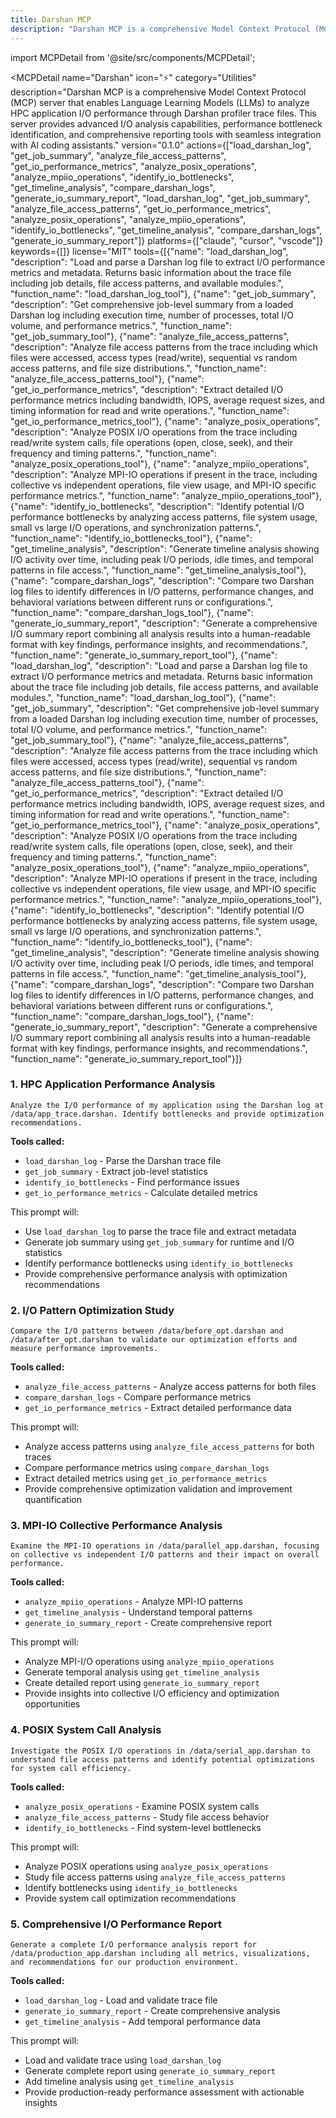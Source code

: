 ```yaml
---
title: Darshan MCP
description: "Darshan MCP is a comprehensive Model Context Protocol (MCP) server that enables Language Learning Models (LLMs) to analyze HPC application I/O performance through Darshan profiler trace files. This server provides advanced I/O analysis capabilities, performance bottleneck identification, and comp..."
---
```


import MCPDetail from '@site/src/components/MCPDetail';

<MCPDetail 
  name="Darshan"
  icon="⚡"
  category="Utilities"
  description="Darshan MCP is a comprehensive Model Context Protocol (MCP) server that enables Language Learning Models (LLMs) to analyze HPC application I/O performance through Darshan profiler trace files. This server provides advanced I/O analysis capabilities, performance bottleneck identification, and comprehensive reporting tools with seamless integration with AI coding assistants."
  version="0.1.0"
  actions={["load_darshan_log", "get_job_summary", "analyze_file_access_patterns", "get_io_performance_metrics", "analyze_posix_operations", "analyze_mpiio_operations", "identify_io_bottlenecks", "get_timeline_analysis", "compare_darshan_logs", "generate_io_summary_report", "load_darshan_log", "get_job_summary", "analyze_file_access_patterns", "get_io_performance_metrics", "analyze_posix_operations", "analyze_mpiio_operations", "identify_io_bottlenecks", "get_timeline_analysis", "compare_darshan_logs", "generate_io_summary_report"]}
  platforms={["claude", "cursor", "vscode"]}
  keywords={[]}
  license="MIT"
  tools={[{"name": "load_darshan_log", "description": "Load and parse a Darshan log file to extract I/O performance metrics and metadata. Returns basic information about the trace file including job details, file access patterns, and available modules.", "function_name": "load_darshan_log_tool"}, {"name": "get_job_summary", "description": "Get comprehensive job-level summary from a loaded Darshan log including execution time, number of processes, total I/O volume, and performance metrics.", "function_name": "get_job_summary_tool"}, {"name": "analyze_file_access_patterns", "description": "Analyze file access patterns from the trace including which files were accessed, access types (read/write), sequential vs random access patterns, and file size distributions.", "function_name": "analyze_file_access_patterns_tool"}, {"name": "get_io_performance_metrics", "description": "Extract detailed I/O performance metrics including bandwidth, IOPS, average request sizes, and timing information for read and write operations.", "function_name": "get_io_performance_metrics_tool"}, {"name": "analyze_posix_operations", "description": "Analyze POSIX I/O operations from the trace including read/write system calls, file operations (open, close, seek), and their frequency and timing patterns.", "function_name": "analyze_posix_operations_tool"}, {"name": "analyze_mpiio_operations", "description": "Analyze MPI-IO operations if present in the trace, including collective vs independent operations, file view usage, and MPI-IO specific performance metrics.", "function_name": "analyze_mpiio_operations_tool"}, {"name": "identify_io_bottlenecks", "description": "Identify potential I/O performance bottlenecks by analyzing access patterns, file system usage, small vs large I/O operations, and synchronization patterns.", "function_name": "identify_io_bottlenecks_tool"}, {"name": "get_timeline_analysis", "description": "Generate timeline analysis showing I/O activity over time, including peak I/O periods, idle times, and temporal patterns in file access.", "function_name": "get_timeline_analysis_tool"}, {"name": "compare_darshan_logs", "description": "Compare two Darshan log files to identify differences in I/O patterns, performance changes, and behavioral variations between different runs or configurations.", "function_name": "compare_darshan_logs_tool"}, {"name": "generate_io_summary_report", "description": "Generate a comprehensive I/O summary report combining all analysis results into a human-readable format with key findings, performance insights, and recommendations.", "function_name": "generate_io_summary_report_tool"}, {"name": "load_darshan_log", "description": "Load and parse a Darshan log file to extract I/O performance metrics and metadata. Returns basic information about the trace file including job details, file access patterns, and available modules.", "function_name": "load_darshan_log_tool"}, {"name": "get_job_summary", "description": "Get comprehensive job-level summary from a loaded Darshan log including execution time, number of processes, total I/O volume, and performance metrics.", "function_name": "get_job_summary_tool"}, {"name": "analyze_file_access_patterns", "description": "Analyze file access patterns from the trace including which files were accessed, access types (read/write), sequential vs random access patterns, and file size distributions.", "function_name": "analyze_file_access_patterns_tool"}, {"name": "get_io_performance_metrics", "description": "Extract detailed I/O performance metrics including bandwidth, IOPS, average request sizes, and timing information for read and write operations.", "function_name": "get_io_performance_metrics_tool"}, {"name": "analyze_posix_operations", "description": "Analyze POSIX I/O operations from the trace including read/write system calls, file operations (open, close, seek), and their frequency and timing patterns.", "function_name": "analyze_posix_operations_tool"}, {"name": "analyze_mpiio_operations", "description": "Analyze MPI-IO operations if present in the trace, including collective vs independent operations, file view usage, and MPI-IO specific performance metrics.", "function_name": "analyze_mpiio_operations_tool"}, {"name": "identify_io_bottlenecks", "description": "Identify potential I/O performance bottlenecks by analyzing access patterns, file system usage, small vs large I/O operations, and synchronization patterns.", "function_name": "identify_io_bottlenecks_tool"}, {"name": "get_timeline_analysis", "description": "Generate timeline analysis showing I/O activity over time, including peak I/O periods, idle times, and temporal patterns in file access.", "function_name": "get_timeline_analysis_tool"}, {"name": "compare_darshan_logs", "description": "Compare two Darshan log files to identify differences in I/O patterns, performance changes, and behavioral variations between different runs or configurations.", "function_name": "compare_darshan_logs_tool"}, {"name": "generate_io_summary_report", "description": "Generate a comprehensive I/O summary report combining all analysis results into a human-readable format with key findings, performance insights, and recommendations.", "function_name": "generate_io_summary_report_tool"}]}
>

### 1. HPC Application Performance Analysis
```
Analyze the I/O performance of my application using the Darshan log at /data/app_trace.darshan. Identify bottlenecks and provide optimization recommendations.
```

**Tools called:**
- `load_darshan_log` - Parse the Darshan trace file
- `get_job_summary` - Extract job-level statistics
- `identify_io_bottlenecks` - Find performance issues
- `get_io_performance_metrics` - Calculate detailed metrics

This prompt will:
- Use `load_darshan_log` to parse the trace file and extract metadata
- Generate job summary using `get_job_summary` for runtime and I/O statistics
- Identify performance bottlenecks using `identify_io_bottlenecks`
- Provide comprehensive performance analysis with optimization recommendations

### 2. I/O Pattern Optimization Study
```
Compare the I/O patterns between /data/before_opt.darshan and /data/after_opt.darshan to validate our optimization efforts and measure performance improvements.
```

**Tools called:**
- `analyze_file_access_patterns` - Analyze access patterns for both files
- `compare_darshan_logs` - Compare performance metrics
- `get_io_performance_metrics` - Extract detailed performance data

This prompt will:
- Analyze access patterns using `analyze_file_access_patterns` for both traces
- Compare performance metrics using `compare_darshan_logs`
- Extract detailed metrics using `get_io_performance_metrics`
- Provide comprehensive optimization validation and improvement quantification

### 3. MPI-IO Collective Performance Analysis
```
Examine the MPI-IO operations in /data/parallel_app.darshan, focusing on collective vs independent I/O patterns and their impact on overall performance.
```

**Tools called:**
- `analyze_mpiio_operations` - Analyze MPI-IO patterns
- `get_timeline_analysis` - Understand temporal patterns
- `generate_io_summary_report` - Create comprehensive report

This prompt will:
- Analyze MPI-I/O operations using `analyze_mpiio_operations`
- Generate temporal analysis using `get_timeline_analysis`
- Create detailed report using `generate_io_summary_report`
- Provide insights into collective I/O efficiency and optimization opportunities

### 4. POSIX System Call Analysis
```
Investigate the POSIX I/O operations in /data/serial_app.darshan to understand file access patterns and identify potential optimizations for system call efficiency.
```

**Tools called:**
- `analyze_posix_operations` - Examine POSIX system calls
- `analyze_file_access_patterns` - Study file access behavior
- `identify_io_bottlenecks` - Find system-level bottlenecks

This prompt will:
- Analyze POSIX operations using `analyze_posix_operations`
- Study file access patterns using `analyze_file_access_patterns`
- Identify bottlenecks using `identify_io_bottlenecks`
- Provide system call optimization recommendations

### 5. Comprehensive I/O Performance Report
```
Generate a complete I/O performance analysis report for /data/production_app.darshan including all metrics, visualizations, and recommendations for our production environment.
```

**Tools called:**
- `load_darshan_log` - Load and validate trace file
- `generate_io_summary_report` - Create comprehensive analysis
- `get_timeline_analysis` - Add temporal performance data

This prompt will:
- Load and validate trace using `load_darshan_log`
- Generate complete report using `generate_io_summary_report`
- Add timeline analysis using `get_timeline_analysis`
- Provide production-ready performance assessment with actionable insights

</MCPDetail>
